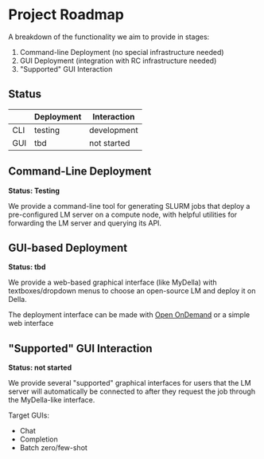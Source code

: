 # Project Roadmap

A breakdown of the functionality we aim to provide in stages:

1. Command-line Deployment (no special infrastructure needed)
2. GUI Deployment (integration with RC infrastructure needed)
3. "Supported" GUI Interaction

## Status

|     | Deployment | Interaction |
|-----|------------|-------------|
| CLI | testing    | development |
| GUI | tbd        | not started |


## Command-Line Deployment

**Status: Testing**

We provide a command-line tool for generating SLURM jobs that deploy a pre-configured LM server on a compute node, with helpful utilities for forwarding the LM server and querying its API.

## GUI-based Deployment

**Status: tbd**

We provide a web-based graphical interface (like MyDella) with textboxes/dropdown menus to choose an open-source LM and deploy it on Della.

The deployment interface can be made with [Open OnDemand](https://openondemand.org/) or a simple web interface 

## "Supported" GUI Interaction

**Status: not started**

We provide several "supported" graphical interfaces for users that the LM server will automatically be connected to after they request the job through the MyDella-like interface.

Target GUIs:

- Chat
- Completion
- Batch zero/few-shot

